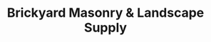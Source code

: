 ---
title: "Brickyard Masonry & Landscape Supply"
url: /grand-junction/brickyard-masonry-und-landscape-supply/
shop: Eisenwaren
---